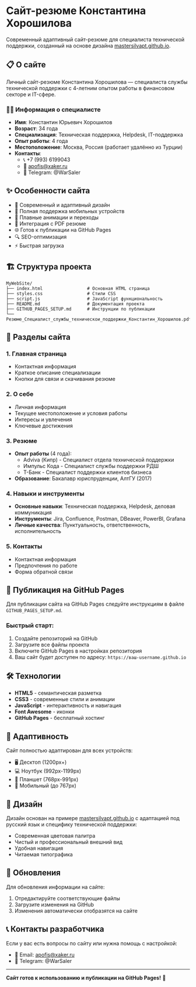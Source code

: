 # Сайт-резюме Константина Хорошилова

Современный адаптивный сайт-резюме для специалиста технической поддержки, созданный на основе дизайна [mastersilvapt.github.io](https://mastersilvapt.github.io/).

## 📋 О сайте

Личный сайт-резюме Константина Хорошилова — специалиста службы технической поддержки с 4-летним опытом работы в финансовом секторе и IT-сфере.

### 👨‍💼 Информация о специалисте

- **Имя**: Константин Юрьевич Хорошилов
- **Возраст**: 34 года
- **Специализация**: Техническая поддержка, Helpdesk, IT-поддержка
- **Опыт работы**: 4 года
- **Местоположение**: Москва, Россия (работает удалённо из Турции)
- **Контакты**: 
  - 📞 +7 (993) 6199043
  - 📧 apofis@xaker.ru
  - 💬 Telegram: @WarSaler

## ✨ Особенности сайта

- 🎨 Современный и адаптивный дизайн
- 📱 Полная поддержка мобильных устройств
- 🔄 Плавные анимации и переходы
- 📄 Интеграция с PDF резюме
- 🌐 Готов к публикации на GitHub Pages
- 🔍 SEO-оптимизация
- ⚡ Быстрая загрузка

## 🏗️ Структура проекта

```
MyWebSite/
├── index.html                 # Основная HTML страница
├── styles.css                 # Стили CSS
├── script.js                  # JavaScript функциональность
├── README.md                  # Документация проекта
├── GITHUB_PAGES_SETUP.md      # Инструкции по публикации
└── Резюме_Специалист_службы_техническои_поддержки_Константин_Хорошилов.pdf
```

## 🎯 Разделы сайта

### 1. **Главная страница**
- Контактная информация
- Краткое описание специализации
- Кнопки для связи и скачивания резюме

### 2. **О себе**
- Личная информация
- Текущее местоположение и условия работы
- Интересы и увлечения
- Ключевые достижения

### 3. **Резюме**
- **Опыт работы** (4 года):
  - Adviva (Кипр) - Специалист отдела технической поддержки
  - Импульс Кода - Специалист службы поддержки РДШ
  - Т-Банк - Специалист поддержки клиентов бизнеса
- **Образование**: Бакалавр юриспруденции, АлтГУ (2017)

### 4. **Навыки и инструменты**
- **Основные навыки**: Техническая поддержка, Helpdesk, деловая коммуникация
- **Инструменты**: Jira, Confluence, Postman, DBeaver, PowerBI, Grafana
- **Личные качества**: Пунктуальность, ответственность, исполнительность

### 5. **Контакты**
- Контактная информация
- Предпочтения по работе
- Форма обратной связи

## 🚀 Публикация на GitHub Pages

Для публикации сайта на GitHub Pages следуйте инструкциям в файле `GITHUB_PAGES_SETUP.md`.

### Быстрый старт:

1. Создайте репозиторий на GitHub
2. Загрузите все файлы проекта
3. Включите GitHub Pages в настройках репозитория
4. Ваш сайт будет доступен по адресу: `https://ваш-username.github.io`

## 🛠️ Технологии

- **HTML5** - семантическая разметка
- **CSS3** - современные стили и анимации
- **JavaScript** - интерактивность и навигация
- **Font Awesome** - иконки
- **GitHub Pages** - бесплатный хостинг

## 📱 Адаптивность

Сайт полностью адаптирован для всех устройств:
- 🖥️ Десктоп (1200px+)
- 💻 Ноутбук (992px-1199px)
- 📱 Планшет (768px-991px)
- 📱 Мобильный (до 767px)

## 🎨 Дизайн

Дизайн основан на примере [mastersilvapt.github.io](https://mastersilvapt.github.io/) с адаптацией под русский язык и специфику технической поддержки:

- Современная цветовая палитра
- Чистый и профессиональный внешний вид
- Удобная навигация
- Читаемая типографика

## 🔄 Обновления

Для обновления информации на сайте:
1. Отредактируйте соответствующие файлы
2. Загрузите изменения на GitHub
3. Изменения автоматически отобразятся на сайте

## 📞 Контакты разработчика

Если у вас есть вопросы по сайту или нужна помощь с настройкой:
- 📧 Email: apofis@xaker.ru
- 💬 Telegram: @WarSaler

---

**Сайт готов к использованию и публикации на GitHub Pages!** 🚀 